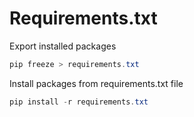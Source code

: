 # Requirements.txt

Export installed packages
```powershell
pip freeze > requirements.txt
```

Install packages from requirements.txt file
```powershell
pip install -r requirements.txt
```
